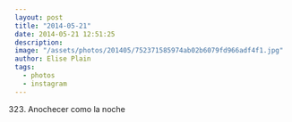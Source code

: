 ```yaml
---
layout: post
title: "2014-05-21"
date: 2014-05-21 12:51:25
description: 
image: "/assets/photos/201405/752371585974ab02b6079fd966adf4f1.jpg"
author: Elise Plain
tags: 
  - photos
  - instagram
---
```


323. Anochecer como la noche
<p></p>
